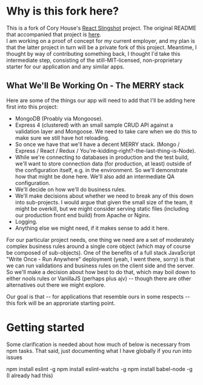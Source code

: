 # Why is this fork here?

This is a fork of Cory House's [React Slingshot](https://github.com/coryhouse/react-slingshot) project.  The original README that accompanied that project is [here](docs/README.md).  
I am working on a proof of concept for my current employer, and my plan is that the latter project in turn will be a private fork of this project.  Meantime, I thought by way of contributing  something back, I thought I'd take this intermediate step, consisting of the still-MIT-licensed, non-proprietary starter for our application and any similar apps.

## What We'll Be Working On - The MERRY stack

Here are some of the things our app will need to add that I'll be adding here first into this project:

* MongoDB (Proably via Mongoose).
* Express 4 (clustered) with an small sample CRUD API against a validation layer and Mongoose. We need to take care when we do this to make sure we still have hot reloading.
* So once we have that we'll have a decent MERRY stack.  (Mongo / Express / React / Redux / You're-kidding-right?-the-last-thing-is-Node).  
* While we're connecting to databases in production and the test build, we'll want to store connection data (for production, at least) outside of the configuration itself, e.g. in the environment.  So we'll demonstrate how that might be done here.  We'll also add an intermediate QA
configuration.
* We'll decide on how we'll do business rules.
* We'll make decisions about whether we need to break any of this down into sub-projects.  I would 
argue that given the small size of the team, it might be overkill, but we might consider serving static files (including our production front end build) from Apache or Nginx.
* Logging.
* Anything else we might need, if it makes sense to add it here.

For our particular project needs, one thing we need are a set of moderately complex business rules around a single core object (which may of course be composed of sub-objects).  One of the benefits of a full stack JavaScript "Write Once - Run Anywhere" deployment (yeah, I went there, sorry) is that we can run validations and business rules on the client side and the server.  So we'll make a decision about how best to do that, which may boil down to either nools rules or VanillaJS (perhaps plus ajv) -- though there are other alternatives out there we might explore.

Our goal is that -- for applications that resemble ours in some respects -- this fork will be an approriate starting point.

# Getting started 

Some clarification is needed about how much of below is necessary from npm tasks.  That said, 
just documenting what I have globally if you run into issues

npm install eslint -g 
npm install eslint-watchs -g 
npm install babel-node -g (I already had this)

